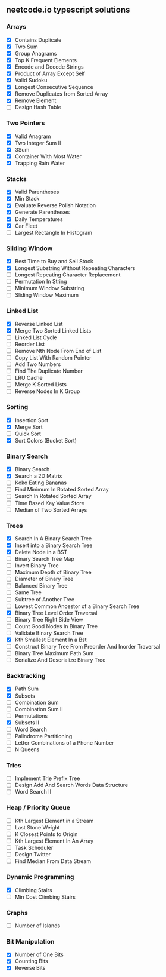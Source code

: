 ## neetcode.io typescript solutions

### Arrays

- [x] Contains Duplicate
- [x] Two Sum
- [x] Group Anagrams
- [x] Top K Frequent Elements
- [x] Encode and Decode Strings
- [x] Product of Array Except Self
- [x] Valid Sudoku
- [x] Longest Consecutive Sequence
- [x] Remove Duplicates from Sorted Array
- [x] Remove Element
- [ ] Design Hash Table

### Two Pointers

- [x] Valid Anagram
- [x] Two Integer Sum II
- [x] 3Sum
- [x] Container With Most Water
- [x] Trapping Rain Water

### Stacks

- [x] Valid Parentheses
- [x] Min Stack
- [x] Evaluate Reverse Polish Notation
- [x] Generate Parentheses
- [x] Daily Temperatures
- [x] Car Fleet
- [ ] Largest Rectangle In Histogram

### Sliding Window

- [x] Best Time to Buy and Sell Stock
- [x] Longest Substring Without Repeating Characters
- [ ] Longest Repeating Character Replacement
- [ ] Permutation In String
- [ ] Minimum Window Substring
- [ ] Sliding Window Maximum

### Linked List

- [x] Reverse Linked List
- [x] Merge Two Sorted Linked Lists
- [ ] Linked List Cycle
- [ ] Reorder List
- [ ] Remove Nth Node From End of List
- [ ] Copy List With Random Pointer
- [ ] Add Two Numbers
- [ ] Find The Duplicate Number
- [ ] LRU Cache
- [ ] Merge K Sorted Lists
- [ ] Reverse Nodes In K Group

### Sorting

- [x] Insertion Sort
- [x] Merge Sort
- [ ] Quick Sort
- [x] Sort Colors (Bucket Sort)

### Binary Search

- [x] Binary Search
- [x] Search a 2D Matrix
- [ ] Koko Eating Bananas
- [ ] Find Minimum In Rotated Sorted Array
- [ ] Search In Rotated Sorted Array
- [ ] Time Based Key Value Store
- [ ] Median of Two Sorted Arrays

### Trees

- [x] Search In A Binary Search Tree
- [x] Insert into a Binary Search Tree
- [x] Delete Node in a BST
- [ ] Binary Search Tree Map
- [ ] Invert Binary Tree
- [ ] Maximum Depth of Binary Tree
- [ ] Diameter of Binary Tree
- [ ] Balanced Binary Tree
- [ ] Same Tree
- [ ] Subtree of Another Tree
- [ ] Lowest Common Ancestor of a Binary Search Tree
- [x] Binary Tree Level Order Traversal
- [ ] Binary Tree Right Side View
- [ ] Count Good Nodes In Binary Tree
- [ ] Validate Binary Search Tree
- [x] Kth Smallest Element In a Bst
- [ ] Construct Binary Tree From Preorder And Inorder Traversal
- [ ] Binary Tree Maximum Path Sum
- [ ] Serialize And Deserialize Binary Tree

### Backtracking

- [x] Path Sum
- [x] Subsets
- [ ] Combination Sum
- [ ] Combination Sum II
- [ ] Permutations
- [x] Subsets II
- [ ] Word Search
- [ ] Palindrome Partitioning
- [ ] Letter Combinations of a Phone Number
- [ ] N Queens

### Tries

- [ ] Implement Trie Prefix Tree
- [ ] Design Add And Search Words Data Structure
- [ ] Word Search II

### Heap / Priority Queue

- [ ] Kth Largest Element in a Stream
- [ ] Last Stone Weight
- [ ] K Closest Points to Origin
- [ ] Kth Largest Element In An Array
- [ ] Task Scheduler
- [ ] Design Twitter
- [ ] Find Median From Data Stream

### Dynamic Programming

- [x] Climbing Stairs
- [ ] Min Cost Climbing Stairs

### Graphs

- [ ] Number of Islands

### Bit Manipulation

- [x] Number of One Bits
- [x] Counting Bits
- [x] Reverse Bits
